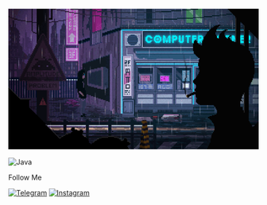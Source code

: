 ![Header](https://github.com/Dmytro-Tsvetkov/Dmytro-Tsvetkov/blob/main/assets/33HI.gif)

![Java](https://img.shields.io/badge/Java-090909?style=for-the-badge&logo=java&logoColor=white)

Follow Me

[![Telegram](https://img.shields.io/badge/-Telegram-090909?style=for-the-badge&logo=telegram&logoColor=27A0D9)](https://t.me/Ts_Dimasik)
[![Instagram](https://img.shields.io/badge/-Instagram-090909?style=for-the-badge&logo=instagram&logoColor=B4068E)](instagram.com/__dimasik_tsvetkov)

